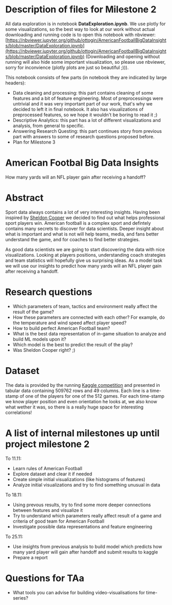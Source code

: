 # Description of files for Milestone 2
All data exploration is in notebook **DataExploration.ipynb**. We use plotly for some visualizations, so the best way to look at our work without actual downloading and running code is to open this notebook with nbviewer: [https://nbviewer.jupyter.org/github/ottogin/AmericanFootballBigDataInsights/blob/master/DataExploration.ipynb](https://nbviewer.jupyter.org/github/ottogin/AmericanFootballBigDataInsights/blob/master/DataExploration.ipynb) (Downloading and opening without running will also hide some important visualization, so please use nbviewer, sorry for inconvience (plotly plots are just so beautiful ;))). 


This notebook consists of few parts (in notebook they are indicated by large headers):
* Data cleaning and processing: this part contains cleaning of some features and a bit of feature engineering. Most of preprocessings were untrivial and it was very important part of our work, that's why we decided to left it in final notebook. It also has visualizations of preprocessed features, so we hope it wouldn't be boring to read it ;)
* Descriptive Analytics: this part has a lot of different visualizations and analysis, from general to specific.
* Answering Research Questing: this part continues story from previous part with answers to some of research questions proposed before.
* Plan for Milestone 3

# American Footbal Big Data Insights
How many yards will an NFL player gain after receiving a handoff?

# Abstract
Sport data always contains a lot of very interesting insights. Having been inspired by [Sheldon Cooper](https://youtu.be/XfYI8ILGuv0?t=28) we decided to find out what helps professional sport players win.
American football is a complex sport and defintely contains many secrets to discover for data scientists.
Deeper insight about what is important and what is not will help teams, media, and fans better understand the game, and for coaches to find better strategies. 

As good data scientists we are going to start discovering the data with nice visualizations. Looking at players positions, understanding coach strategies and team statistics will hopefully give us surprising ideas. As a model task we will use our insights to predict how many yards will an NFL player gain after receiving a handoff.


# Research questions
* Which parameters of team, tactics and environment really affect the result of the game?
* How these parameters are connected with each other? For example, do the temperature and wind speed affect player speed?
* How to build perfect American Football team?
* What is the best data representation of in-game situation to analyze and build ML models upon it?
* Which model is the best to predict the result of the play?
* Was Sheldon Cooper right? ;)

# Dataset
The data is provided by the running [Kaggle competition](https://www.kaggle.com/c/nfl-big-data-bowl-2020/data) and presented in tabular data containing 509762 rows and 49 columns. Each line is a time-stamp of one of the players for one of the 512 games. For each time-stamp we know player position and even orientation he looks at, we also know what wether it was, so there is a really huge space for interesting correlations!

# A list of internal milestones up until project milestone 2

To 11.11:
* Learn rules of American Football
* Explore dataset and clear it if needed
* Create simple initial visualizations (like histograms of features)
* Analyze initial visualizations and try to find something unusual in data

To 18.11:
* Using prevous results, try to find some more deeper connections between features and visualize it
* Try to understand which parameters really affect result of a game and criteria of good team for American Football
* Investigate possible data representations and feature engineering

To 25.11:
* Use insights from previous analysis to build model which predicts how many yard player will gain after handoff and submit results to kaggle
* Prepare a report

# Questions for TAa
* What tools you can advise for building video-visualisations for time-series?
